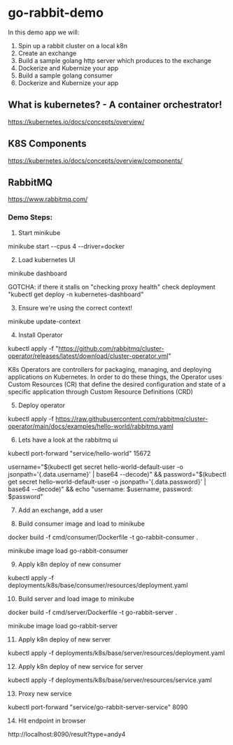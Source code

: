 # go-rabbit-demo

In this demo app we will:
1. Spin up a rabbit cluster on a local k8n
2. Create an exchange
3. Build a sample golang http server which produces to the exchange
4. Dockerize and Kubernize your app
5. Build a sample golang consumer
6. Dockerize and Kubernize your app


## What is kubernetes? - A container orchestrator!
https://kubernetes.io/docs/concepts/overview/

## K8S Components
https://kubernetes.io/docs/concepts/overview/components/

## RabbitMQ
https://www.rabbitmq.com/

### Demo Steps:

1. Start minikube

minikube start --cpus 4 --driver=docker

2. Load kubernetes UI

minikube dashboard 

GOTCHA: if there it stalls on "checking proxy health" check deployment "kubectl get deploy -n kubernetes-dashboard"

3. Ensure we're using the correct context!

minikube update-context

4. Install Operator

kubectl apply -f "https://github.com/rabbitmq/cluster-operator/releases/latest/download/cluster-operator.yml"

K8s Operators are controllers for packaging, managing, and deploying applications on Kubernetes. In order to do these things, the Operator uses Custom Resources (CR) that define the desired configuration and state of a specific application through Custom Resource Definitions (CRD)

5. Deploy operator

kubectl apply -f https://raw.githubusercontent.com/rabbitmq/cluster-operator/main/docs/examples/hello-world/rabbitmq.yaml

6. Lets have a look at the rabbitmq ui

kubectl port-forward "service/hello-world" 15672

username="$(kubectl get secret hello-world-default-user -o jsonpath='{.data.username}' | base64 --decode)" && password="$(kubectl get secret hello-world-default-user -o jsonpath='{.data.password}' | base64 --decode)" && echo "username: $username, password: $password"

7. Add an exchange, add a user

8. Build consumer image and load to minikube

docker build -f cmd/consumer/Dockerfile -t go-rabbit-consumer .

minikube image load go-rabbit-consumer

9. Apply k8n deploy of new consumer

kubectl apply -f deployments/k8s/base/consumer/resources/deployment.yaml

10. Build server and load image to minikube
 
docker build -f cmd/server/Dockerfile -t go-rabbit-server .

minikube image load go-rabbit-server

11. Apply k8n deploy of new server

kubectl apply -f deployments/k8s/base/server/resources/deployment.yaml

12. Apply k8n deploy of new service for server

kubectl apply -f deployments/k8s/base/server/resources/service.yaml

13. Proxy new service

kubectl port-forward "service/go-rabbit-server-service" 8090

14. Hit endpoint in browser

http://localhost:8090/result?type=andy4